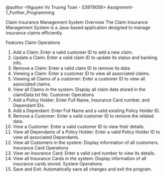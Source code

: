 @author <Nguyen Vo Truong Toan - S3979056> Assignment-1_Further_Programming

Claim Insurance Management System
Overview
The Claim Insurance Management System is a Java-based application designed to manage insurance claims efficiently.

Features
Claim Operations
1. Add a Claim: Enter a valid customer ID to add a new claim.
2. Update a Claim: Enter a valid claim ID to update its status and banking info.
3. Remove a Claim: Enter a valid claim ID to remove its data.
4. Viewing a Claim: Enter a customer ID to view all associated claims.
5. Viewing all Claims of a customer: Enter a customer ID to view all associated claims.
6. View all Claims in the system: Display all claim data stored in the claimData.txt file.
Customer Operations
7. Add a Policy Holder: Enter Full Name, Insurance Card number, and Dependant IDs.
8. Add a Dependant: Enter Full Name and a valid existing Policy Holder ID.
9. Remove a Customer: Enter a valid customer ID to remove the related data.
10. View a Customer: Enter a valid customer ID to view their details.
11. View all Dependants of a Policy Holder: Enter a valid Policy Holder ID to view all associated Dependants.
12. View all Customers in the system: Display information of all customers.
Insurance Card Operations
13. View an Insurance Card: Enter a valid card number to view its details.
14. View all Insurance Cards in the system: Display information of all insurance cards stored.
System Operations
15. Save and Exit: Automatically save all changes and exit the program.
